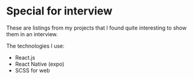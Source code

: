 # Special for interview

These are listings from my projects that I found quite interesting to show them in an interview.

The technologies I use:
- React.js
- React Native (expo)
- SCSS for web
